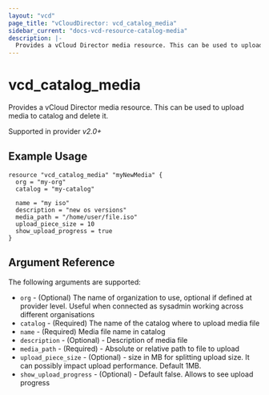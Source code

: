 ```yaml
---
layout: "vcd"
page_title: "vCloudDirector: vcd_catalog_media"
sidebar_current: "docs-vcd-resource-catalog-media"
description: |-
  Provides a vCloud Director media resource. This can be used to upload and delete media (ISO) file inside a catalog.
---
```


# vcd\_catalog\_media

Provides a vCloud Director media resource. This can be used to upload media to catalog and delete it.

Supported in provider *v2.0+*

## Example Usage

```
resource "vcd_catalog_media" "myNewMedia" {
  org = "my-org"
  catalog = "my-catalog" 

  name = "my iso"
  description = "new os versions"
  media_path = "/home/user/file.iso"
  upload_piece_size = 10 
  show_upload_progress = true
}
```

## Argument Reference

The following arguments are supported:

* `org` - (Optional) The name of organization to use, optional if defined at provider level. Useful when connected as sysadmin working across different organisations
* `catalog` - (Required) The name of the catalog where to upload media file
* `name` - (Required) Media file name in catalog
* `description` - (Optional) - Description of media file
* `media_path` - (Required) - Absolute or relative path to file to upload
* `upload_piece_size` - (Optional) - size in MB for splitting upload size. It can possibly impact upload performance. Default 1MB.
* `show_upload_progress` - (Optional) - Default false. Allows to see upload progress